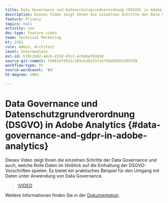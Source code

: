```yaml
---
title: Data Governance und Datenschutzgrundverordnung (DSGVO) in Adobe Analytics
description: Dieses Video zeigt Ihnen die einzelnen Schritte der Data Governance und auch, welche Rolle Daten im Hinblick auf die Einhaltung der DSGVO-Vorschriften spielen. Es bietet ein praktisches Beispiel für den Umgang mit Daten unter Anwendung von Data Governance.
feature: Privacy
topics: null
activity: use
doc-type: feature video
team: Technical Marketing
kt: 2361
role: Admin, Architect
level: Intermediate
exl-id: b78c2b02-a4cb-413d-83c1-ec6a6ef61630
source-git-commit: fe861dfd541c1b9cb3b233fa3f56d55054305fd9
workflow-type: ht
source-wordcount: '84'
ht-degree: 100%

---
```


# Data Governance und Datenschutzgrundverordnung (DSGVO) in Adobe Analytics {#data-governance-and-gdpr-in-adobe-analytics}

Dieses Video zeigt Ihnen die einzelnen Schritte der Data Governance und auch, welche Rolle Daten im Hinblick auf die Einhaltung der DSGVO-Vorschriften spielen. Es bietet ein praktisches Beispiel für den Umgang mit Daten unter Anwendung von Data Governance.

>[!VIDEO](https://video.tv.adobe.com/v/25455/?quality=12)

Weitere Informationen finden Sie in der [Dokumentation](https://experienceleague.adobe.com/docs/analytics/admin/data-governance/an-gdpr-overview.html?lang=de).
